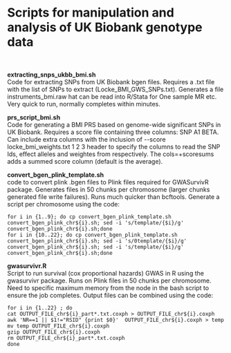 # Scripts for manipulation and analysis of UK Biobank genotype data
<br>

**extracting_snps_ukbb_bmi.sh** <br>
Code for extracting SNPs from UK Biobank bgen files. Requires a .txt file with the list of SNPs to extract (Locke_BMI_GWS_SNPs.txt). Generates a file instruments_bmi.raw hat can be read into R/Stata for One sample MR etc. Very quick to run, normally completes within minutes.

**prs_script_bmi.sh** <br>
Code for generating a BMI PRS based on genome-wide significant SNPs in UK Biobank. Requires a score file containing three columns: SNP A1 BETA. Can include extra columns with the inclusion of  --score locke_bmi_weights.txt 1 2 3 header to specify the columns to read the SNP Ids, effect alleles and weightes from respectively. The cols=+scoresums adds a summed score column (default is the average).  

**convert_bgen_plink_template.sh** <br>
code to convert plink .bgen files to Plink files required for GWASurvivR package. Generates files in 50 chunks per chromosome (larger chunks generated file write failures). Runs much quicker than bcftools. Generate a script per chromosome using the code:

```
for i in {1..9}; do cp convert_bgen_plink_template.sh convert_bgen_plink_chr${i}.sh; sed -i 's/template/{$i}/g'  convert_bgen_plink_chr${i}.sh;done
for i in {10..22}; do cp convert_bgen_plink_template.sh convert_bgen_plink_chr${i}.sh; sed -i 's/0template/{$i}/g'  convert_bgen_plink_chr${i}.sh; sed -i 's/template/{$i}/g'  convert_bgen_plink_chr${i}.sh;done
```

**gwasurvivr.R** <br>
Script to run survival (cox proportional hazards) GWAS in R using the gwasurvivr package. Runs on Plink files in 50 chunks per chromosome. Need to specific maximum memory from the node in the bash script to ensure the job completes. Output files can be combined using the code:

```
for i in {1..22} ; do
cat OUTPUT_FILE_chr${i}_part*.txt.coxph > OUTPUT_FILE_chr${i}.coxph
awk 'NR==1 || $1!="RSID" {print $0}'  OUTPUT_FILE_chr${i}.coxph > temp
mv temp OUTPUT_FILE_chr${i}.coxph
gzip OUTPUT_FILE_chr${i}.coxph
rm OUTPUT_FILE_chr${i}_part*.txt.coxph
done
```
